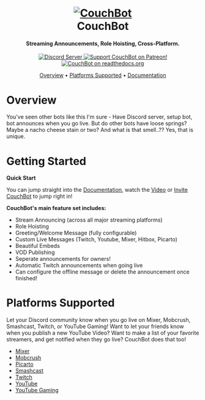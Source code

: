 <h1 align="center">
  <br>
  <a href="https://github.com/MattTheDev/CouchBot"><img src="https://i.imgur.com/6nPQ8vN.png" alt="CouchBot"></a>
  <br>
  CouchBot
  <br>
</h1>

<h4 align="center">Streaming Announcements, Role Hoisting, Cross-Platform.</h4>

<p align="center">
  <a href="http://discord.mattthedev.codes">
    <img src="https://discordapp.com/api/guilds/263688866978988032/widget.png?style=shield" alt="Discord Server">
  </a>
  <a href="https://www.patreon.com/MattTheDev">
    <img src="https://img.shields.io/badge/Support-CouchBot!-blueviolet.svg" alt="Support CouchBot on Patreon!">
  </a>
  <a href="http://couchbot.readthedocs.io/en/stable/?badge=stable">
    <img src="https://readthedocs.org/projects/couchbot/badge/?version=latest" alt="CouchBot on readthedocs.org">
  </a>
</p>

<p align="center">
  <a href="#overview">Overview</a>
  •
  <a href="#platforms-supported">Platforms Supported</a>
  •
  <a href="https://couchbot.readthedocs.io/en/latest/">Documentation</a>
</p>

# Overview

You've seen other bots like this I'm sure - Have Discord server, setup bot, bot announces when you go live. But do other bots have loose springs? Maybe a nacho cheese stain or two? And what is that smell..?? Yes, that is unique.

# Getting Started

**Quick Start**

You can jump straight into the [Documentation](https://couchbot.readthedocs.io/en/latest/), watch the [Video](https://youtu.be/UYdqiy9Snl8) or [Invite CouchBot](https://discordapp.com/oauth2/authorize?client_id=308371905667137536&scope=bot&permissions=158720) to jump right in!

**CouchBot's main feature set includes:**

- Stream Announcing (across all major streaming platforms)
- Role Hoisting
- Greeting/Welcome Message (fully configurable)
- Custom Live Messages (Twitch, Youtube, Mixer, Hitbox, Picarto)
- Beautiful Embeds
- VOD Publishing
- Seperate announcements for owners!
- Automatic Twitch announcements when going live
- Can configure the offline message or delete the announcement once finished!

# Platforms Supported

Let your Discord community know when you go live on Mixer, Mobcrush, Smashcast, Twitch, or YouTube Gaming! 
Want to let your friends know when you publish a new YouTube Video? 
Want to make a list of your favorite streamers, and get notified when they go live? CouchBot does that too!

- [Mixer](https://mixer.com)
- [Mobcrush](https://mobcrush.com)
- [Picarto](https://picarto.tv)
- [Smashcast](https://smashcast.tv)
- [Twitch](https://twitch.tv)
- [YouTube](https://youtube.com)
- [YouTube Gaming](https://gaming.youtube.com)
